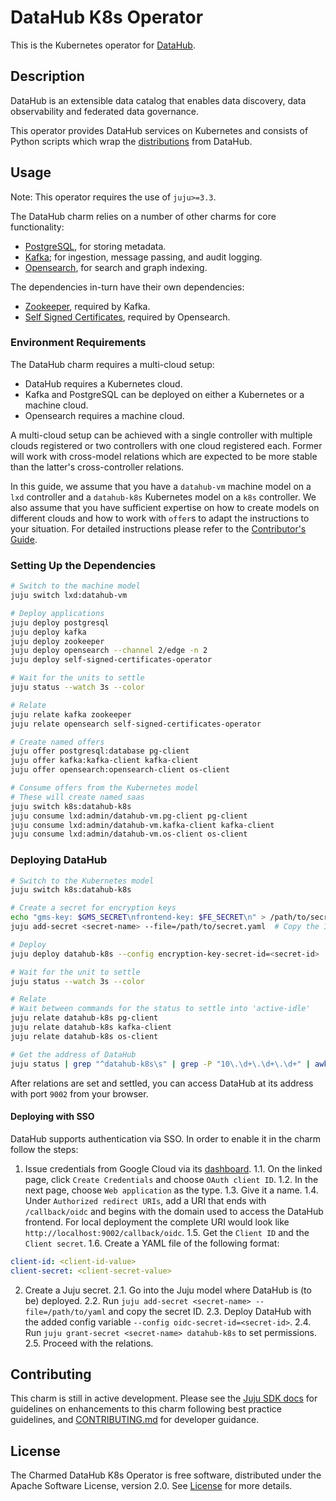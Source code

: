 # DataHub K8s Operator

This is the Kubernetes operator for [DataHub](https://datahubproject.io/).

## Description

DataHub is an extensible data catalog that enables data discovery, data observability and federated data governance.

This operator provides DataHub services on Kubernetes and consists of Python scripts which wrap the [distributions](https://hub.docker.com/u/acryldata) from DataHub.

## Usage

Note: This operator requires the use of `juju>=3.3`.

The DataHub charm relies on a number of other charms for core functionality:
- [PostgreSQL](https://charmhub.io/postgresql), for storing metadata.
- [Kafka](https://charmhub.io/kafka); for ingestion, message passing, and audit logging.
- [Opensearch](https://charmhub.io/opensearch), for search and graph indexing.

The dependencies in-turn have their own dependencies:
- [Zookeeper](https://charmhub.io/zookeeper), required by Kafka.
- [Self Signed Certificates](https://charmhub.io/self-signed-certificates), required by Opensearch.

### Environment Requirements

The DataHub charm requires a multi-cloud setup:
- DataHub requires a Kubernetes cloud.
- Kafka and PostgreSQL can be deployed on either a Kubernetes or a machine cloud.
- Opensearch requires a machine cloud.

A multi-cloud setup can be achieved with a single controller with multiple clouds registered or two controllers with one cloud registered each. Former will work with cross-model relations which are expected to be more stable than the latter's cross-controller relations.

In this guide, we assume that you have a `datahub-vm` machine model on a `lxd` controller and a `datahub-k8s` Kubernetes model on a `k8s` controller. We also assume that you have sufficient expertise on how to create models on different clouds and how to work with `offer`s to adapt the instructions to your situation. For detailed instructions please refer to the [Contributor's Guide](CONTRIBUTING.md).

### Setting Up the Dependencies

```sh
# Switch to the machine model
juju switch lxd:datahub-vm

# Deploy applications
juju deploy postgresql
juju deploy kafka
juju deploy zookeeper
juju deploy opensearch --channel 2/edge -n 2
juju deploy self-signed-certificates-operator

# Wait for the units to settle
juju status --watch 3s --color

# Relate
juju relate kafka zookeeper
juju relate opensearch self-signed-certificates-operator

# Create named offers
juju offer postgresql:database pg-client
juju offer kafka:kafka-client kafka-client
juju offer opensearch:opensearch-client os-client

# Consume offers from the Kubernetes model
# These will create named saas
juju switch k8s:datahub-k8s
juju consume lxd:admin/datahub-vm.pg-client pg-client
juju consume lxd:admin/datahub-vm.kafka-client kafka-client
juju consume lxd:admin/datahub-vm.os-client os-client
```

### Deploying DataHub

```sh
# Switch to the Kubernetes model
juju switch k8s:datahub-k8s

# Create a secret for encryption keys
echo "gms-key: $GMS_SECRET\nfrontend-key: $FE_SECRET\n" > /path/to/secret.yaml
juju add-secret <secret-name> --file=/path/to/secret.yaml  # Copy the ID from the output

# Deploy
juju deploy datahub-k8s --config encryption-key-secret-id=<secret-id>

# Wait for the unit to settle
juju status --watch 3s --color

# Relate
# Wait between commands for the status to settle into 'active-idle'
juju relate datahub-k8s pg-client
juju relate datahub-k8s kafka-client
juju relate datahub-k8s os-client

# Get the address of DataHub
juju status | grep "^datahub-k8s\s" | grep -P "10\.\d+\.\d+\.\d+" | awk '{print $6}'
```

After relations are set and settled, you can access DataHub at its address with port `9002` from your browser.

#### Deploying with SSO

DataHub supports authentication via SSO. In order to enable it in the charm follow the steps:

1. Issue credentials from Google Cloud via its [dashboard](https://console.cloud.google.com/apis/credentials).
1.1. On the linked page, click `Create Credentials` and choose `OAuth client ID`.
1.2. In the next page, choose `Web application` as the type.
1.3. Give it a name.
1.4. Under `Authorized redirect URIs`, add a URI that ends with `/callback/oidc` and begins with the domain used to access the DataHub frontend. For local deployment the complete URI would look like `http://localhost:9002/callback/oidc`.
1.5. Get the `Client ID` and the `Client secret`.
1.6. Create a YAML file of the following format:
```yaml
client-id: <client-id-value>
client-secret: <client-secret-value>
```
2. Create a Juju secret.
2.1. Go into the Juju model where DataHub is (to be) deployed.
2.2. Run `juju add-secret <secret-name> --file=/path/to/yaml` and copy the secret ID.
2.3. Deploy DataHub with the added config variable `--config oidc-secret-id=<secret-id>`.
2.4. Run `juju grant-secret <secret-name> datahub-k8s` to set permissions.
2.5. Proceed with the relations.

## Contributing
This charm is still in active development. Please see the [Juju SDK docs](https://juju.is/docs/sdk) for guidelines on enhancements to this charm following best practice guidelines, and [CONTRIBUTING.md](CONTRIBUTING.md) for developer guidance.

## License
The Charmed DataHub K8s Operator is free software, distributed under the Apache Software License, version 2.0. See [License](LICENSE) for more details.
